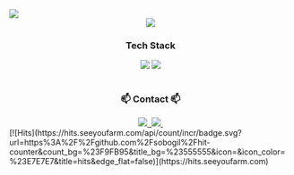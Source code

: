 <div>
    <img src="https://github.com/user-attachments/assets/4d6bcea0-6eb7-4e3a-8491-f039b51efa3b">
</div>

<div align= "center"> 
    <img src="http://mazandi.herokuapp.com/api?handle=sotomas232&theme=warm"/>
    
</div>
<h3 align="center"> Tech Stack </h3>
<div align= "center"> 
<img src="https://img.shields.io/badge/spring-%236DB33F.svg?style=for-the-badge&logo=spring&logoColor=white">
<img src="https://img.shields.io/badge/Java-007396?style=for-the-badge&logo=Java&logoColor=white">
</div>

 <br>

<h3 align="center">📫 Contact 📫</h3>
<div align="center">
  <a href="https://velog.io/@sobogil1114">
    <img src="https://img.shields.io/badge/Velog-1EBC8F?style=for-the-badge&logo=velog&logoColor=white" />&nbsp
  </a>
  <a href="sotomas232@gmail.com">
    <img
      src="https://img.shields.io/badge/sotomas232@gmail.com-D14836?style=for-the-badge&logo=gmail&logoColor=white"/>&nbsp
  </a>
</div>
[![Hits](https://hits.seeyoufarm.com/api/count/incr/badge.svg?url=https%3A%2F%2Fgithub.com%2Fsobogil%2Fhit-counter&count_bg=%23F9FB95&title_bg=%23555555&icon=&icon_color=%23E7E7E7&title=hits&edge_flat=false)](https://hits.seeyoufarm.com)
